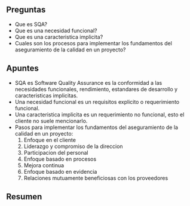 ## Preguntas

- Que es SQA?
- Que es una necesidad funcional?
- Que es una caracteristica implicita?
- Cuales son los procesos para implementar los fundamentos del aseguramiento de la calidad en un proyecto?

## Apuntes

- SQA es Software Quality Assurance es la conformidad a las necesidades funcionales, rendimiento, estandares de desarrollo y caracteristicas implicitas.
- Una necesidad funcional es un requisitos explicito o requerimiento funcional.
- Una caracteristica implicita es un requerimiento no funcional, esto el cliente no suele mencionarlo.
- Pasos para implementar los fundamentos del aseguramiento de la calidad en un proyecto:
	1. Enfoque en el cliente
	2. Liderazgo y compromiso de la direccion
	3. Participacion del personal
	4. Enfoque basado en procesos
	5. Mejora continua
	6. Enfoque basado en evidencia
	7. Relaciones mutuamente beneficiosas con los proveedores

## Resumen


